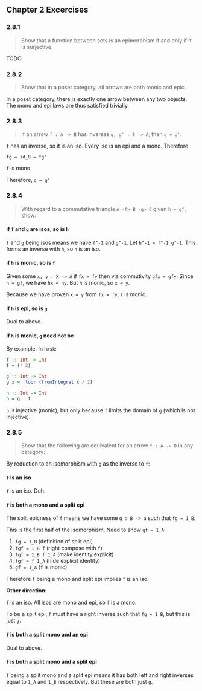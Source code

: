 ## Chapter 2 Excercises

### 2.8.1

> Show that a function between sets is an epimorphism if and only if it is
> surjective.

TODO


### 2.8.2

> Show that in a poset category, all arrows are both monic and epic.

In a poset category, there is exactly one arrow between any two objects. The
mono and epi laws are thus satisfied trivially.


### 2.8.3

> If an arrow `f : A -> B` has inverses `g, g' : B -> A`, then `g = g'`.

`f` has an inverse, so it is an iso. Every iso is an epi and a mono. Therefore

```
fg = id_B = fg'
```

`f` is mono

Therefore, `g = g'`


### 2.8.4

> With regard to a commutative triangle `A -f> B -g> C` given `h = gf`, show:

#### if `f` and `g` are isos, so is `h`

`f` and `g` being isos means we have `f^-1` and `g^-1`. Let `h^-1 = f^-1 g^-1`.
This forms an inverse with `h`, so `h` is an iso.


#### if `h` is monic, so is `f`

Given some `x, y : X -> A` if `fx = fy` then via commutivity `gfx = gfy`. Since
`h = gf`, we have `hx = hy`. But `h` is monic, so `x = y`.

Because we have proven `x = y` from `fx = fy`, `f` is monic.


#### if `h` is epi, so is `g`

Dual to above.


#### if `h` is monic, `g` need not be

By example.  In `Hask`:

```haskell
f :: Int -> Int
f = (* 2)

g :: Int -> Int
g x = floor (fromIntegral x / 2)

h :: Int -> Int
h = g . f
```

`h` is injective (monic), but only because `f` limits the domain of `g` (which
is not injective).



### 2.8.5

> Show that the following are equivalent for an arrow `f : A -> B` in any
> category:

By reduction to an isomorphism with `g` as the inverse to `f`:

#### `f` is an iso

`f` is an iso. Duh.


#### `f` is both a mono and a split epi

The split epicness of `f` means we have some `g : B -> a` such that `fg = 1_B`.

This is the first half of the isomorphism. Need to show `gf = 1_A`:

1) `fg = 1_B` (definition of split epi)
2) `fgf = 1_B f` (right compose with `f`)
3) `fgf = 1_B f 1_A` (make identity explicit)
4) `fgf = f 1_A` (hide explicit identity)
5) `gf = 1_A` (`f` is monic)

Therefore `f` being a mono and split epi implies `f` is an iso.

**Other direction:**

`f` is an iso. All isos are mono and epi, so `f` is a mono.

To be a split epi, `f` must have a right inverse such that `fg = 1_B`, but this
is just `g`.


#### `f` is both a split mono and an epi

Dual to above.


#### `f` is both a split mono and a split epi

`f` being a split mono and a split epi means it has both left and right inverses
equal to `1_A` and `1_B` respectively. But these are both just `g`.

